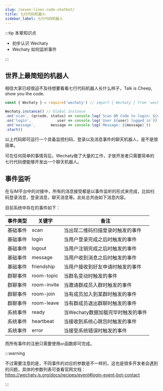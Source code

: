 ```yaml
---
slug: /seven-lines-code-chatbot/
title: 七行代码机器人
sidebar_label: 七行代码机器人
---
```


:::tip 本章知识点

* 初步认识 Wechaty
* Wechaty 如何监听事件

:::

## 世界上最简短的机器人

相信大家已经很迫不及待想要看看七行代码机器人长什么样子，Talk is Cheep, show you the code.

```typescript
const { Wechaty } = require('wechaty') // import { Wechaty } from 'wechaty'

Wechaty.instance() // Global Instance
.on('scan', (qrcode, status) => console.log(`Scan QR Code to login: ${status}\nhttps://wechaty.js.org/qrcode/${encodeURIComponent(qrcode)}`))
.on('login',            user => console.log(`User ${user} logged in`))
.on('message',       message => console.log(`Message: ${message}`))
.start()
```

以上代码即可运行一个具备监控扫码、登录以及消息事件的聊天机器人，是不是很简单。

可在任何简单的事情背后，Wechaty做了大量的工作，才放开发者只需要简单的七行代码便能够开发出一个聊天机器人。

## 事件监听

在与IM平台中的对接中，所有的消息接受都是以事件监听的形式来完成，比如扫码登录消息，登录消息，聊天消息等。此处总共由如下消息内容。

目前系统中存在的事件如下：

| 事件类型 | 关键字      | 备注                              |
| -------- | ----------- | --------------------------------- |
| 基础事件 | scan        | 当出现二维码扫描登录时触发的事件  |
| 基础事件 | login       | 当用户登录完成之后时触发的事件    |
| 基础事件 | logout      | 当用户注销完成之后时触发的事件    |
| 基础事件 | message     | 当用户收到消息之后时触发的事件    |
| 基础事件 | friendship  | 当用户接收到好友申请时触发的事件  |
| 群聊事件 | room-topic  | 当群名变动时触发的事件            |
| 群聊事件 | room-invite | 当邀请群成员入群时触发的事件      |
| 群聊事件 | room-join   | 当有成员加入到某群时触发的事件    |
| 群聊事件 | room-leave  | 当有群成员退出群聊时触发的事件    |
| 系统事件 | ready       | 当Wechaty数据加载完毕时触发的事件 |
| 系统事件 | heartbeat   | 当接收到系统心跳包时触发的事件    |
| 系统事件 | error       | 当接受系统错误时触发的事件        |

而所有事件的注册只需要使用`on`函数即可完成。

:::warning

不过需要注意的是，不同事件的对应的参数是不一样的，这也是很多开发者会遇到的问题，具体的参数列表可查看官网文档：https://wechaty.js.org/docs/recipes/event#login-event-bot-contact

:::